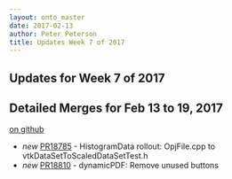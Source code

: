 ```yaml
---
layout: onto_master
date: 2017-02-13
author: Peter Peterson
title: Updates Week 7 of 2017
---
```

Updates for Week 7 of 2017
--------------------------

Detailed Merges for Feb 13 to 19, 2017
--------------------------------------
[on github](https://github.com/mantidproject/mantid/pulls?q=is%3Apr+merged%3A2017-02-14..2017-02-19)

* *new* [PR18785](https://github.com/mantidproject/mantid/pull/18785) - HistogramData rollout: OpjFile.cpp to vtkDataSetToScaledDataSetTest.h
* *new* [PR18810](https://github.com/mantidproject/mantid/pull/18810) - dynamicPDF: Remove unused buttons
